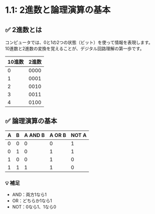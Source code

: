# 1.1: 2進数と論理演算の基本

## ✅ 2進数とは
コンピュータでは、0と1の2つの状態（ビット）を使って情報を表現します。  
10進数と2進数の変換を覚えることが、デジタル回路理解の第一歩です。

| 10進数 | 2進数  |
|--------|--------|
| 0      | 0000   |
| 1      | 0001   |
| 2      | 0010   |
| 3      | 0011   |
| 4      | 0100   |

## ✅ 論理演算の基本

| A | B | A AND B | A OR B | NOT A |
|---|---|---------|--------|--------|
| 0 | 0 |    0    |   0    |   1    |
| 0 | 1 |    0    |   1    |   1    |
| 1 | 0 |    0    |   1    |   0    |
| 1 | 1 |    1    |   1    |   0    |

### 💡 補足
- AND：両方1なら1
- OR：どちらか1なら1
- NOT：0なら1、1なら0
